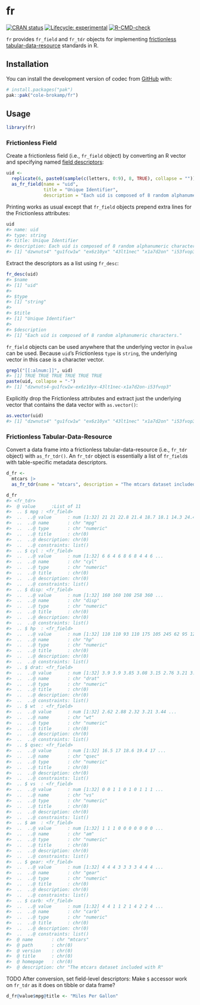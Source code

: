
<!-- README.md is generated from README.Rmd. Please edit that file -->

# fr

<!-- badges: start -->

[![CRAN
status](https://www.r-pkg.org/badges/version/fr)](https://CRAN.R-project.org/package=fr)
[![Lifecycle:
experimental](https://img.shields.io/badge/lifecycle-experimental-orange.svg)](https://lifecycle.r-lib.org/articles/stages.html#experimental)
[![R-CMD-check](https://github.com/cole-brokamp/fr/actions/workflows/R-CMD-check.yaml/badge.svg)](https://github.com/cole-brokamp/fr/actions/workflows/R-CMD-check.yaml)
<!-- badges: end -->

`fr` provides `fr_field` and `fr_tdr` objects for implementing
[frictionless](https://specs.frictionlessdata.io)
[tabular-data-resource](https://specs.frictionlessdata.io/tabular-data-resource)
standards in R.

## Installation

You can install the development version of codec from
[GitHub](https://github.com/) with:

``` r
# install.packages("pak")
pak::pak("cole-brokamp/fr")
```

## Usage

``` r
library(fr)
```

### Frictionless Field

Create a frictionless field (i.e., `fr_field` object) by converting an R
vector and specifying named [field
descriptors](https://specs.frictionlessdata.io/table-schema/#field-descriptors):

``` r
uid <-
  replicate(6, paste0(sample(c(letters, 0:9), 8, TRUE), collapse = "")) |>
  as_fr_field(name = "uid",
              title = "Unique Identifier",
              description = "Each uid is composed of 8 random alphanumeric characters.")
```

Printing works as usual except that `fr_field` objects prepend extra
lines for the Frictionless attributes:

``` r
uid
#> name: uid
#> type: string
#> title: Unique Identifier
#> description: Each uid is composed of 8 random alphanumeric characters.
#> [1] "dzwnuts4" "gu1fcw1w" "ex6z10yx" "43lt1nec" "x1a7d2on" "i53fvop3"
```

Extract the descriptors as a list using `fr_desc`:

``` r
fr_desc(uid)
#> $name
#> [1] "uid"
#> 
#> $type
#> [1] "string"
#> 
#> $title
#> [1] "Unique Identifier"
#> 
#> $description
#> [1] "Each uid is composed of 8 random alphanumeric characters."
```

`fr_field` objects can be used anywhere that the underlying vector in
`@value` can be used. Because `uid`’s Frictionless `type` is `string`,
the underlying vector in this case is a character vector.

``` r
grepl("[[:alnum:]]", uid)
#> [1] TRUE TRUE TRUE TRUE TRUE TRUE
paste(uid, collapse = "-")
#> [1] "dzwnuts4-gu1fcw1w-ex6z10yx-43lt1nec-x1a7d2on-i53fvop3"
```

Explicitly drop the Frictionless attributes and extract just the
underlying vector that contains the data vector with `as.vector()`:

``` r
as.vector(uid)
#> [1] "dzwnuts4" "gu1fcw1w" "ex6z10yx" "43lt1nec" "x1a7d2on" "i53fvop3"
```

### Frictionless Tabular-Data-Resource

Convert a data frame into a frictionless tabular-data-resource (i.e.,
`fr_tdr` object) with `as_fr_tdr()`. An `fr_tdr` object is essentially a
list of `fr_field`s with table-specific metadata descriptors.

``` r
d_fr <-
  mtcars |>
  as_fr_tdr(name = "mtcars", description = "The mtcars dataset included with R")

d_fr
#> <fr_tdr>
#>  @ value      :List of 11
#>  .. $ mpg : <fr_field>
#>  ..  ..@ value      : num [1:32] 21 21 22.8 21.4 18.7 18.1 14.3 24.4 22.8 19.2 ...
#>  ..  ..@ name       : chr "mpg"
#>  ..  ..@ type       : chr "numeric"
#>  ..  ..@ title      : chr(0) 
#>  ..  ..@ description: chr(0) 
#>  ..  ..@ constraints: list()
#>  .. $ cyl : <fr_field>
#>  ..  ..@ value      : num [1:32] 6 6 4 6 8 6 8 4 4 6 ...
#>  ..  ..@ name       : chr "cyl"
#>  ..  ..@ type       : chr "numeric"
#>  ..  ..@ title      : chr(0) 
#>  ..  ..@ description: chr(0) 
#>  ..  ..@ constraints: list()
#>  .. $ disp: <fr_field>
#>  ..  ..@ value      : num [1:32] 160 160 108 258 360 ...
#>  ..  ..@ name       : chr "disp"
#>  ..  ..@ type       : chr "numeric"
#>  ..  ..@ title      : chr(0) 
#>  ..  ..@ description: chr(0) 
#>  ..  ..@ constraints: list()
#>  .. $ hp  : <fr_field>
#>  ..  ..@ value      : num [1:32] 110 110 93 110 175 105 245 62 95 123 ...
#>  ..  ..@ name       : chr "hp"
#>  ..  ..@ type       : chr "numeric"
#>  ..  ..@ title      : chr(0) 
#>  ..  ..@ description: chr(0) 
#>  ..  ..@ constraints: list()
#>  .. $ drat: <fr_field>
#>  ..  ..@ value      : num [1:32] 3.9 3.9 3.85 3.08 3.15 2.76 3.21 3.69 3.92 3.92 ...
#>  ..  ..@ name       : chr "drat"
#>  ..  ..@ type       : chr "numeric"
#>  ..  ..@ title      : chr(0) 
#>  ..  ..@ description: chr(0) 
#>  ..  ..@ constraints: list()
#>  .. $ wt  : <fr_field>
#>  ..  ..@ value      : num [1:32] 2.62 2.88 2.32 3.21 3.44 ...
#>  ..  ..@ name       : chr "wt"
#>  ..  ..@ type       : chr "numeric"
#>  ..  ..@ title      : chr(0) 
#>  ..  ..@ description: chr(0) 
#>  ..  ..@ constraints: list()
#>  .. $ qsec: <fr_field>
#>  ..  ..@ value      : num [1:32] 16.5 17 18.6 19.4 17 ...
#>  ..  ..@ name       : chr "qsec"
#>  ..  ..@ type       : chr "numeric"
#>  ..  ..@ title      : chr(0) 
#>  ..  ..@ description: chr(0) 
#>  ..  ..@ constraints: list()
#>  .. $ vs  : <fr_field>
#>  ..  ..@ value      : num [1:32] 0 0 1 1 0 1 0 1 1 1 ...
#>  ..  ..@ name       : chr "vs"
#>  ..  ..@ type       : chr "numeric"
#>  ..  ..@ title      : chr(0) 
#>  ..  ..@ description: chr(0) 
#>  ..  ..@ constraints: list()
#>  .. $ am  : <fr_field>
#>  ..  ..@ value      : num [1:32] 1 1 1 0 0 0 0 0 0 0 ...
#>  ..  ..@ name       : chr "am"
#>  ..  ..@ type       : chr "numeric"
#>  ..  ..@ title      : chr(0) 
#>  ..  ..@ description: chr(0) 
#>  ..  ..@ constraints: list()
#>  .. $ gear: <fr_field>
#>  ..  ..@ value      : num [1:32] 4 4 4 3 3 3 3 4 4 4 ...
#>  ..  ..@ name       : chr "gear"
#>  ..  ..@ type       : chr "numeric"
#>  ..  ..@ title      : chr(0) 
#>  ..  ..@ description: chr(0) 
#>  ..  ..@ constraints: list()
#>  .. $ carb: <fr_field>
#>  ..  ..@ value      : num [1:32] 4 4 1 1 2 1 4 2 2 4 ...
#>  ..  ..@ name       : chr "carb"
#>  ..  ..@ type       : chr "numeric"
#>  ..  ..@ title      : chr(0) 
#>  ..  ..@ description: chr(0) 
#>  ..  ..@ constraints: list()
#>  @ name       : chr "mtcars"
#>  @ path       : chr(0) 
#>  @ version    : chr(0) 
#>  @ title      : chr(0) 
#>  @ homepage   : chr(0) 
#>  @ description: chr "The mtcars dataset included with R"
```

TODO After conversion, set field-level descriptors: Make `$` accessor
work on `fr_tdr` as it does on tibble or data frame?

``` r
d_fr@value$mpg@title <- "Miles Per Gallon"
```
